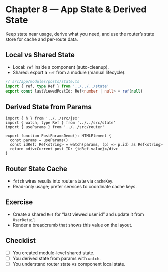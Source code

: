# Chapter 8 — App State & Derived State

Keep state near usage, derive what you need, and use the router’s state store for cache and per-route data.

## Local vs Shared State
- Local: `ref` inside a component (auto-cleanup).
- Shared: export a `ref` from a module (manual lifecycle).

```ts
// src/app/modules/posts/state.ts
import { ref, type Ref } from '../../../state'
export const lastViewedPostId: Ref<number | null> = ref(null)
```

## Derived State from Params
```tsx
import { h } from '../../src/jsx'
import { watch, type Ref } from '../../src/state'
import { useParams } from '../../src/router'

export function PostParamsDemo(): HTMLElement {
  const params = useParams()
  const idRef: Ref<string> = watch(params, (p) => p.id) as Ref<string>
  return <div>Current post ID: {idRef.value}</div>
}
```

## Router State Cache
- `fetch` wires results into router state via `cacheKey`.
- Read-only usage; prefer services to coordinate cache keys.

## Exercise
- Create a shared `Ref` for “last viewed user id” and update it from `UserDetail`.
- Render a breadcrumb that shows this value on the layout.

## Checklist
- [ ] You created module-level shared state.
- [ ] You derived state from params with `watch`.
- [ ] You understand router state vs component local state.